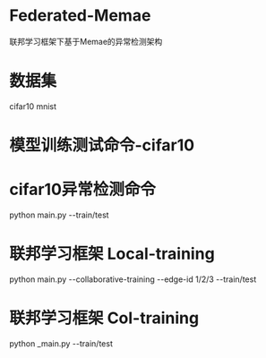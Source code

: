 # Federated-Memae
联邦学习框架下基于Memae的异常检测架构
# 数据集 
cifar10 mnist
# 模型训练测试命令-cifar10
# cifar10异常检测命令
python main.py --train/test
# 联邦学习框架 Local-training
python main.py --collaborative-training --edge-id 1/2/3 --train/test
# 联邦学习框架 Col-training 
python _main.py --train/test
